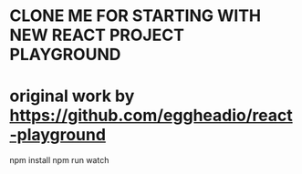 # CLONE ME FOR STARTING WITH NEW REACT PROJECT PLAYGROUND

# original work by https://github.com/eggheadio/react-playground

npm install
npm run watch